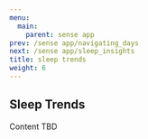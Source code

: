 ```yaml
---
menu:
  main:
    parent: sense app
prev: /sense app/navigating_days
next: /sense app/sleep_insights
title: sleep trends
weight: 6
---
```


## Sleep Trends


Content TBD
